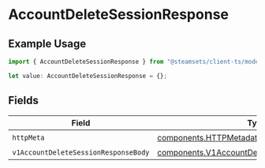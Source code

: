 # AccountDeleteSessionResponse

## Example Usage

```typescript
import { AccountDeleteSessionResponse } from "@steamsets/client-ts/models/operations";

let value: AccountDeleteSessionResponse = {};
```

## Fields

| Field                                                                                                          | Type                                                                                                           | Required                                                                                                       | Description                                                                                                    |
| -------------------------------------------------------------------------------------------------------------- | -------------------------------------------------------------------------------------------------------------- | -------------------------------------------------------------------------------------------------------------- | -------------------------------------------------------------------------------------------------------------- |
| `httpMeta`                                                                                                     | [components.HTTPMetadata](../../models/components/httpmetadata.md)                                             | :heavy_check_mark:                                                                                             | N/A                                                                                                            |
| `v1AccountDeleteSessionResponseBody`                                                                           | [components.V1AccountDeleteSessionResponseBody](../../models/components/v1accountdeletesessionresponsebody.md) | :heavy_minus_sign:                                                                                             | OK                                                                                                             |